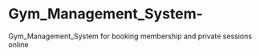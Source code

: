 # Gym_Management_System-
Gym_Management_System for booking  membership and private sessions online 
